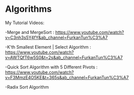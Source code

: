 # Algorithms

My Tutorial Videos:

-Merge and MergeSort : 
https://www.youtube.com/watch?v=C3nh3s5Y4fY&ab_channel=FurkanTun%C3%A7

-K'th Smallest Element | Select Algorithm : 
https://www.youtube.com/watch?v=AWTQfT6w5S0&t=2s&ab_channel=FurkanTun%C3%A7

-Quick Sort Algorithm with 5 Different Pivots : 
https://www.youtube.com/watch?v=F3MmzE4O5KE&t=365s&ab_channel=FurkanTun%C3%A7

-Radix Sort Algorithm
